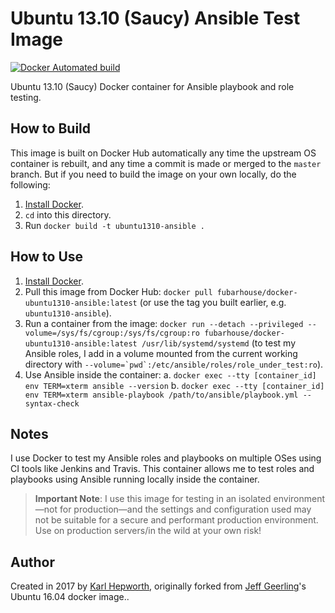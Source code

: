 # Ubuntu 13.10 (Saucy) Ansible Test Image

[![Docker Automated build](https://img.shields.io/docker/automated/fubarhouse/docker-ubuntu1310-ansible.svg?maxAge=2592000)](https://hub.docker.com/r/fubarhouse/docker-ubuntu1310-ansible/)

Ubuntu 13.10 (Saucy) Docker container for Ansible playbook and role testing.

## How to Build

This image is built on Docker Hub automatically any time the upstream OS container is rebuilt, and any time a commit is made or merged to the `master` branch. But if you need to build the image on your own locally, do the following:

  1. [Install Docker](https://docs.docker.com/engine/installation/).
  2. `cd` into this directory.
  3. Run `docker build -t ubuntu1310-ansible .`

## How to Use

  1. [Install Docker](https://docs.docker.com/engine/installation/).
  2. Pull this image from Docker Hub: `docker pull fubarhouse/docker-ubuntu1310-ansible:latest` (or use the tag you built earlier, e.g. `ubuntu1310-ansible`).
  3. Run a container from the image: `docker run --detach --privileged --volume=/sys/fs/cgroup:/sys/fs/cgroup:ro fubarhouse/docker-ubuntu1310-ansible:latest /usr/lib/systemd/systemd` (to test my Ansible roles, I add in a volume mounted from the current working directory with ``--volume=`pwd`:/etc/ansible/roles/role_under_test:ro``).
  4. Use Ansible inside the container:
    a. `docker exec --tty [container_id] env TERM=xterm ansible --version`
    b. `docker exec --tty [container_id] env TERM=xterm ansible-playbook /path/to/ansible/playbook.yml --syntax-check`

## Notes

I use Docker to test my Ansible roles and playbooks on multiple OSes using CI tools like Jenkins and Travis. This container allows me to test roles and playbooks using Ansible running locally inside the container.

> **Important Note**: I use this image for testing in an isolated environment—not for production—and the settings and configuration used may not be suitable for a secure and performant production environment. Use on production servers/in the wild at your own risk!

## Author

Created in 2017 by [Karl Hepworth](https://twitter.com/fubarhouse), originally forked from [Jeff Geerling](http://jeffgeerling.com/)'s Ubuntu 16.04 docker image..
